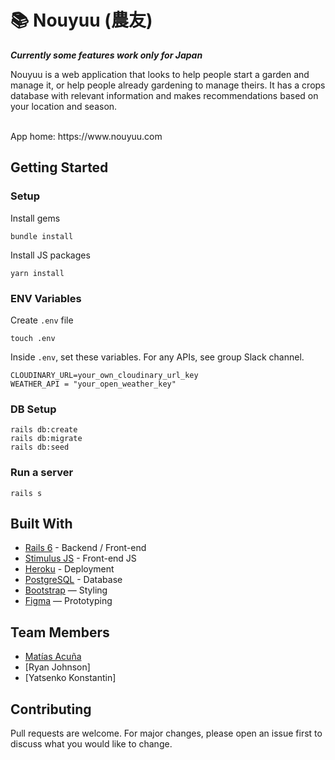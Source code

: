 # 📚 Nouyuu (農友)

<strong><em>Currently some features work only for Japan</em></strong>

Nouyuu is a web application that looks to help people start a garden and manage it, or help people already gardening to manage theirs. It has a crops database with relevant information and makes recommendations based on your location and season.

<br>
App home: https://www.nouyuu.com
   

## Getting Started
### Setup

Install gems
```
bundle install
```
Install JS packages
```
yarn install
```

### ENV Variables
Create `.env` file
```
touch .env
```
Inside `.env`, set these variables. For any APIs, see group Slack channel.
```
CLOUDINARY_URL=your_own_cloudinary_url_key
WEATHER_API = "your_open_weather_key"
```

### DB Setup
```
rails db:create
rails db:migrate
rails db:seed
```

### Run a server
```
rails s
```

## Built With
- [Rails 6](https://guides.rubyonrails.org/) - Backend / Front-end
- [Stimulus JS](https://stimulus.hotwired.dev/) - Front-end JS
- [Heroku](https://heroku.com/) - Deployment
- [PostgreSQL](https://www.postgresql.org/) - Database
- [Bootstrap](https://getbootstrap.com/) — Styling
- [Figma](https://www.figma.com) — Prototyping

## Team Members
- [Matías Acuña](https://www.linkedin.com/in/agroang/)
- [Ryan Johnson]
- [Yatsenko Konstantin]

## Contributing
Pull requests are welcome. For major changes, please open an issue first to discuss what you would like to change.
